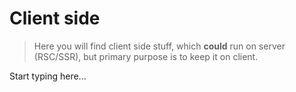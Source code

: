 # Client side

> Here you will find client side stuff, which **could** run on server (RSC/SSR), but primary purpose is to keep it on client.

Start typing here...
